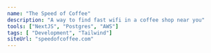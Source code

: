 ```yaml
---
name: "The Speed of Coffee"
description: "A way to find fast wifi in a coffee shop near you"
tools: ["NextJS", "Postgres", "AWS"]
tags: [ "Development", "Tailwind"]
siteUrl: "speedofcoffee.com"
---
```

